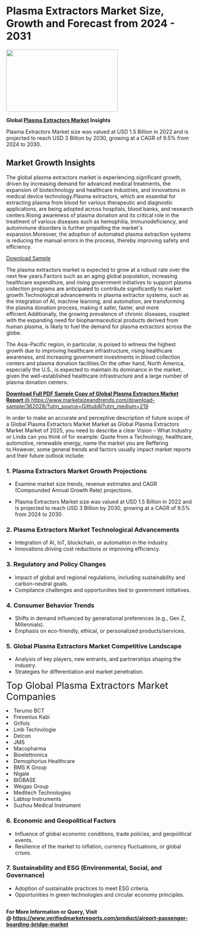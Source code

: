 <H1>Plasma Extractors Market Size, Growth and Forecast from 2024 - 2031</H1><img class="aligncenter size-medium wp-image-584254" src="https://thirdeyenews.in/wp-content/uploads/2024/09/Global-Market-Research-300x168.jpeg" alt="" width="300" height="168" /><p><strong>Global&nbsp;<a href="https://www.marketsizeandtrends.com/download-sample/362028/?utm_source=Github8j?utm_medium=219">Plasma Extractors Market</a> Insights</strong></p><p>Plasma Extractors Market size was valued at USD 1.5 Billion in 2022 and is projected to reach USD 3 Billion by 2030, growing at a CAGR of 9.5% from 2024 to 2030.</p><p><h2>Market Growth Insights</h2> <p>The global plasma extractors market is experiencing significant growth, driven by increasing demand for advanced medical treatments, the expansion of biotechnology and healthcare industries, and innovations in medical device technology.Plasma extractors, which are essential for extracting plasma from blood for various therapeutic and diagnostic applications, are being adopted across hospitals, blood banks, and research centers.Rising awareness of plasma donation and its critical role in the treatment of various diseases such as hemophilia, immunodeficiency, and autoimmune disorders is further propelling the market's expansion.Moreover, the adoption of automated plasma extraction systems is reducing the manual errors in the process, thereby improving safety and efficiency.</p> <p><a href="#">Download Sample</a></p> <p>The plasma extractors market is expected to grow at a robust rate over the next few years.Factors such as an aging global population, increasing healthcare expenditure, and rising government initiatives to support plasma collection programs are anticipated to contribute significantly to market growth.Technological advancements in plasma extractor systems, such as the integration of AI, machine learning, and automation, are transforming the plasma donation process, making it safer, faster, and more efficient.Additionally, the growing prevalence of chronic diseases, coupled with the expanding need for biopharmaceutical products derived from human plasma, is likely to fuel the demand for plasma extractors across the globe.</p> <p>The Asia-Pacific region, in particular, is poised to witness the highest growth due to improving healthcare infrastructure, rising healthcare awareness, and increasing government investments in blood collection centers and plasma donation facilities.On the other hand, North America, especially the U.S., is expected to maintain its dominance in the market, given the well-established healthcare infrastructure and a large number of plasma donation centers.</p> <p><a href="#"></p><p><span class=""><strong>Download Full PDF Sample Copy of Global Plasma Extractors Market Report</strong> @ <a href="https://www.marketsizeandtrends.com/download-sample/362028/?utm_source=Github8j?utm_medium=219" target="_blank">https://www.marketsizeandtrends.com/download-sample/362028/?utm_source=Github8j?utm_medium=219</a></span></p><p>In order to make an accurate and perceptive description of future scope of a Global&nbsp;Plasma Extractors Market Market as Global&nbsp;Plasma Extractors Market Market of 2025, you need to describe a clear Vision &ndash; What Industry or Linda can you think of for example: Quote from a Technology, healthcare, automotive, renewable energy, name the market you are Reffering to.However, some general trends and factors usually impact market reports and their future outlook include:</p><h3>1.&nbsp;<strong>Plasma Extractors Market Growth Projections</strong></h3><ul><li>Examine market size trends, revenue estimates and CAGR (Compounded Annual Growth Rate) projections.</li><li><p>Plasma Extractors Market size was valued at USD 1.5 Billion in 2022 and is projected to reach USD 3 Billion by 2030, growing at a CAGR of 9.5% from 2024 to 2030.</p></li></ul><h3>2.&nbsp;<strong>Plasma Extractors Market Technological Advancements</strong></h3><ul><li>Integration of AI, IoT, blockchain, or automation in the industry.</li><li>Innovations driving cost reductions or improving efficiency.</li></ul><h3>3.&nbsp;<strong>Regulatory and Policy Changes</strong></h3><ul><li>Impact of global and regional regulations, including sustainability and carbon-neutral goals.</li><li>Compliance challenges and opportunities tied to government initiatives.</li></ul><h3>4.&nbsp;<strong>Consumer Behavior Trends</strong></h3><ul><li>Shifts in demand influenced by generational preferences (e.g., Gen Z, Millennials).</li><li>Emphasis on eco-friendly, ethical, or personalized products/services.</li></ul><h3>5.&nbsp;<strong>Global Plasma Extractors Market Competitive Landscape</strong></h3><ul><li>Analysis of key players, new entrants, and partnerships shaping the industry.</li><li>Strategies for differentiation and market penetration.</li></ul><p data-pm-slice="1 1 []"><span style="color: inherit; font-family: inherit; font-size: 25px;">Top Global Plasma Extractors Market Companies</span></p><div class="" data-test-id=""><p><li>Terumo BCT</li><li> Fresenius Kabi</li><li> Grifols</li><li> Lmb Technologie</li><li> Delcon</li><li> JMS</li><li> Macopharma</li><li> Bioelettronica</li><li> Demophorius Healthcare</li><li> BMS K Group</li><li> Nigale</li><li> BIOBASE</li><li> Weigao Group</li><li> Meditech Technologies</li><li> Labtop Instruments</li><li> Suzhou Medical Instrument</li></p></div><h3>6.&nbsp;<strong>Economic and Geopolitical Factors</strong></h3><ul><li>Influence of global economic conditions, trade policies, and geopolitical events.</li><li>Resilience of the market to inflation, currency fluctuations, or global crises.</li></ul><h3>7.&nbsp;<strong>Sustainability and ESG (Environmental, Social, and Governance)</strong></h3><ul><li>Adoption of sustainable practices to meet ESG criteria.</li><li>Opportunities in green technologies and circular economy principles.</li></ul><h2><strong style="font-size: 14px;">For More Information or Query, Visit @&nbsp;</strong><a style="background-color: #ffffff; font-size: 14px;" href="https://www.marketsizeandtrends.com/report/plasma-extractors-market/" target="_blank">https://www.verifiedmarketreports.com/product/airport-passenger-boarding-bridge-market</a></h2>